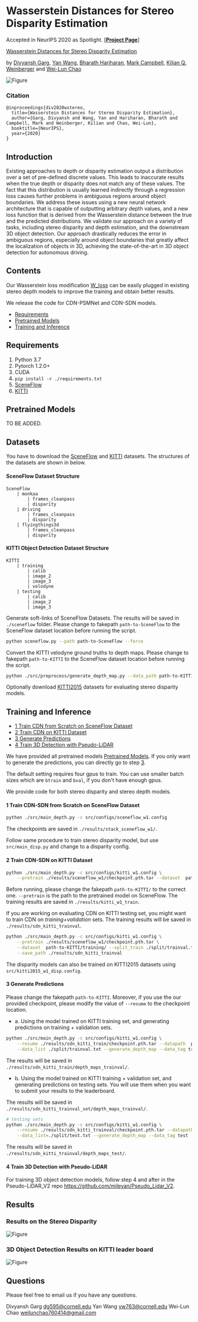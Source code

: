 # Wasserstein Distances for Stereo Disparity Estimation

Accepted in NeurIPS 2020 as Spotlight. [**[Project Page](div99.github.io/w-stereo-disp/)**]

[Wasserstein Distances for Stereo Disparity Estimation](https://arxiv.org/abs/2007.03085) 

by [Divyansh Garg](https://divyanshgarg.com), [Yan Wang](https://www.cs.cornell.edu/~yanwang/), [Bharath Hariharan](http://home.bharathh.info/), [Mark Campbell](https://campbell.mae.cornell.edu/), [Kilian Q. Weinberger](http://kilian.cs.cornell.edu/) and [Wei-Lun Chao](http://www-scf.usc.edu/~weilunc/)

![Figure](figures/neurips2020-pipeline.png)

### Citation
```
@inproceedings{div2020wstereo,
  title={Wasserstein Distances for Stereo Disparity Estimation},
  author={Garg, Divyansh and Wang, Yan and Hariharan, Bharath and Campbell, Mark and Weinberger, Kilian and Chao, Wei-Lun},
  booktitle={NeurIPS},
  year={2020}
}
```

## Introduction
Existing approaches to depth or disparity estimation output a distribution over a
set of pre-defined discrete values. This leads to inaccurate results when the true
depth or disparity does not match any of these values. The fact that this distribution
is usually learned indirectly through a regression loss causes further problems in
ambiguous regions around object boundaries. We address these issues using a new
neural network architecture that is capable of outputting arbitrary depth values,
and a new loss function that is derived from the Wasserstein distance between
the true and the predicted distributions. We validate our approach on a variety
of tasks, including stereo disparity and depth estimation, and the downstream 3D
object detection. Our approach drastically reduces the error in ambiguous regions,
especially around object boundaries that greatly affect the localization of objects in
3D, achieving the state-of-the-art in 3D object detection for autonomous driving.

## Contents

Our Wasserstein loss modification [W_loss](https://github.com/Div99/W-Stereo-Disp/blob/85cbf2bdc199a632ffe6b960f91bdc8e02046b77/src/main_disp.py#L123) can be easily plugged in existing stereo depth models to improve the training and obtain better results.

We release the code for CDN-PSMNet and CDN-SDN models. 

- [Requirements](#requirements)
- [Pretrained Models](#pretrained-models)
- [Training and Inference](#training-and-inference)

## Requirements
1. Python 3.7
2. Pytorch 1.2.0+
3. CUDA
4. `pip install -r ./requirements.txt`
5. [SceneFlow](https://lmb.informatik.uni-freiburg.de/resources/datasets/SceneFlowDatasets.en.html)
5. [KITTI](http://www.cvlibs.net/datasets/kitti/eval_object.php?obj_benchmark=3d)

## Pretrained Models
TO BE ADDED.

## Datasets
You have to download the [SceneFlow](https://lmb.informatik.uni-freiburg.de/resources/datasets/SceneFlowDatasets.en.html) and [KITTI](http://www.cvlibs.net/datasets/kitti/eval_object.php?obj_benchmark=3d) datasets. The structures of the datasets are shown in below. 

#### SceneFlow Dataset Structure
```
SceneFlow
    | monkaa
        | frames_cleanpass
        | disparity
    | driving
        | frames_cleanpass
        | disparity
    | flyingthings3d
        | frames_cleanpass 
        | disparity
```
#### KITTI Object Detection Dataset Structure
```
KITTI
    | training
        | calib
        | image_2
        | image_3
        | velodyne
    | testing
        | calib
        | image_2
        | image_3
```
Generate soft-links of SceneFlow Datasets. The results will be saved in `./sceneflow` folder. Please change to fakepath `path-to-SceneFlow` to the SceneFlow dataset location before running the script.
```bash
python sceneflow.py --path path-to-SceneFlow --force
```

Convert the KITTI velodyne ground truths to depth maps. Please change to fakepath `path-to-KITTI` to the SceneFlow dataset location before running the script.
```bash
python ./src/preprocess/generate_depth_map.py --data_path path-to-KITTI/ --split_file ./split/trainval.txt
```

Optionally download [KITTI2015](http://www.cvlibs.net/datasets/kitti/eval_scene_flow.php?benchmark=stereo) datasets for evaluating stereo disparity models.

## Training and Inference
- [1 Train CDN from Scratch on SceneFlow Dataset](#1-train-sDNet-from-scratch-on-sceneflow-dataset)
- [2 Train CDN on KITTI Dataset](#2-train-sdnet-on-kitti-dataset)
- [3 Generate Predictions](#3-generate-predictions)
- [4 Train 3D Detection with Pseudo-LiDAR](#7-train-3d-detection-with-pseudo-lidar)

We have provided all pretrained models [Pretrained Models](#pretrained-models). If you only want to generate the predictions, you can directly go to step [3](#3-generate-predictions). 

The default setting requires four gpus to train. You can use smaller batch sizes which are `btrain` and `bval`, if you don't have enough gpus. 

We provide code for both stereo disparity and stereo depth models.

#### 1 Train CDN-SDN from Scratch on SceneFlow Dataset
```bash
python ./src/main_depth.py -c src/configs/sceneflow_w1.config
```
The checkpoints are saved in `./results/stack_sceneflow_w1/`.

Follow same procedure to train stereo disparity model, but use `src/main_disp.py` and change to a disparity config.

#### 2 Train CDN-SDN on KITTI Dataset
```bash
python ./src/main_depth.py -c src/configs/kitti_w1.config \
    --pretrain ./results/sceneflow_w1/checkpoint.pth.tar --dataset  path-to-KITTI/training/
```
Before running, please change the fakepath `path-to-KITTI/` to the correct one. `--pretrain` is the path to the  pretrained model on SceneFlow. The training results are saved in `./results/kitti_w1_train`.

If you are working on evaluating CDN on KITTI testing set, you might want to train CDN on *training+validation* sets. The training results will be saved in `./results/sdn_kitti_trainval`.
```bash
python ./src/main_depth.py -c src/configs/kitti_w1.config \
    --pretrain ./results/sceneflow_w1/checkpoint.pth.tar \
    --dataset  path-to-KITTI/training/ --split_train ./split/trainval.txt \
    --save_path ./results/sdn_kitti_trainval
 ```
The disparity models can also be trained on KITTI2015 datasets using `src/kitti2015_w1_disp.config`.

#### 3 Generate Predictions
Please change the fakepath `path-to-KITTI`. Moreover, if you use the our provided checkpoint, please modify the value of `--resume` to the checkpoint location. 

* a. Using the model trained on KITTI training set, and generating predictions on training + validation sets.
```bash
python ./src/main_depth.py -c src/configs/kitti_w1.config \
    --resume ./results/sdn_kitti_train/checkpoint.pth.tar --datapath  path-to-KITTI/training/ \
    --data_list ./split/trainval.txt --generate_depth_map --data_tag trainval
``` 
The results will be saved in `./results/sdn_kitti_train/depth_maps_trainval/`.

* b. Using the model trained on KITTI training + validation set, and generating predictions on testing sets. You will use them when you want to submit your results to the leaderboard.

The results will be saved in `./results/sdn_kitti_trainval_set/depth_maps_trainval/`.
```bash
# testing sets
python ./src/main_depth.py -c src/configs/kitti_w1.config \
    --resume ./results/sdn_kitti_trainval/checkpoint.pth.tar --datapath  path-to-KITTI/testing/ \
    --data_list=./split/test.txt --generate_depth_map --data_tag test
``` 
The results will be saved in `./results/sdn_kitti_trainval/depth_maps_test/`.

#### 4 Train 3D Detection with Pseudo-LiDAR
For training 3D object detection models, follow step 4 and after in the Pseudo-LiDAR_V2 repo https://github.com/mileyan/Pseudo_Lidar_V2.

## Results

### Results on the Stereo Disparity
![Figure](figures/results_disp.png)

### 3D Object Detection Results on KITTI leader board
![Figure](figures/results_object3d.png)

## Questions
Please feel free to email us if you have any questions. 

Divyansh Garg [dg595@cornell.edu](mailto:dg595@cornell.edu?subject=[GitHub]%20W-Stereo_Disp)
Yan Wang [yw763@cornell.edu](mailto:yw763@cornell.edu?subject=[GitHub]%20W-Stereo_Disp)
Wei-Lun Chao [weilunchao760414@gmail.com](mailto:weilunchao760414@gmail.com?subject=[GitHub]%20W-Stereo_Disp)
